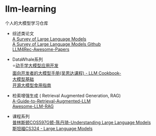 # llm-learning
个人的大模型学习仓库

+ 综述类论文<br>
[A Survey of Large Language Models](https://arxiv.org/pdf/2303.18223)<br>
[A Survey of Large Language Models Github](https://github.com/RUCAIBox/LLMSurvey/tree/main)<br>
[LLM4Rec-Awesome-Papers](https://github.com/WLiK/LLM4Rec-Awesome-Papers)

+ DataWhale系列<br>
⭐[动手学大模型应用开发](https://github.com/datawhalechina/llm-universe/tree/main)<br>
[面向开发者的大模型手册(吴恩达课程) - LLM Cookbook-](https://github.com/datawhalechina/llm-cookbook)<br>
[大模型基础](https://github.com/datawhalechina/so-large-lm/tree/main)<br>
[开源大模型食用指南](https://github.com/datawhalechina/self-llmn)<br>

+ 检索增强生成 ( Retrieval Augmented Generation, RAG)<br>
[A-Guide-to-Retrieval-Augmented-LLM](https://github.com/Wang-Shuo/A-Guide-to-Retrieval-Augmented-LLM)<br>
[Awesome-LLM-RAG](https://github.com/jxzhangjhu/Awesome-LLM-RAG)

+ 课程系列<br>
[普林斯顿COS597G顿-陈丹琦-Understanding Large Language Models](https://www.cs.princeton.edu/courses/archive/fall22/cos597G/)<br>
[斯坦福CS324 - Large Language Models](https://stanford-cs324.github.io/winter2022/)
